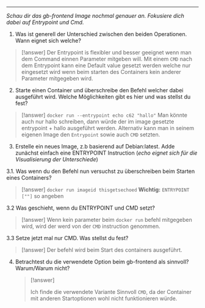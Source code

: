 ****
*Schau dir das gb-frontend Image nochmal genauer an. Fokusiere dich dabei auf Entrypoint und Cmd.*

1. Was ist generell der Unterschied zwischen den beiden Operationen. Wann eignet sich welche?
>[!answer]
>Der Entrypoint is flexibler und besser geeignet wenn man dem Command einnen Parameter mitgeben will.
>Mit einem `CMD` nach dem Entrypoint kann eine Default value gesetzt werden welche nur eingesetzt wird wenn beim starten des Containers kein anderer Parameter mitgegeben wird.


2. Starte einen Container und überschreibe den Befehl welcher dabei ausgeführt wird. Welche Möglichkeiten gibt es hier und was stellst du fest? 
 
>[!answer]
>`docker run --entrypoint echo c62 "hallo"`
>Man könnte auch nur hallo schreiben, dann würde der im image gesetzte entrypoint + hallo ausgeführt werden.
>Alternativ kann man in seinem eigenen Image den `Entrypoint` sowie auch `CMD` setzten.


3. Erstelle ein neues Image, z.b basierend auf Debian:latest. Adde zunächst einfach eine ENTRYPOINT Instruction (_echo eignet sich für die Visualisierung der Unterschiede_) 

3.1. Was wenn du den Befehl nun versuchst zu überschreiben beim Starten eines Containers?

>[!answer]
>`docker run imageid thisgetsechoed`
>**Wichtig:**
>`ENTRYPOINT [""]` so angeben     

3.2 Was geschieht, wenn du ENTRYPOINT und CMD setzt?

>[!answer]
>Wenn kein parameter beim `docker run` befehl mitgegeben wird, wird der werd von der `CMD` instruction genommen.

3.3 Setze jetzt mal nur CMD. Was stellst du fest?

>[!answer]
>Der befehl wird beim Start des containers ausgeführt.
4. Betrachtest du die verwendete Option beim gb-frontend als sinnvoll? Warum/Warum nicht?

   >[!answer]
   >
   >Ich finde die verwendete Variante Sinnvoll `CMD`, da der Container mit anderen Startoptionen wohl nicht funktionieren würde.
   
